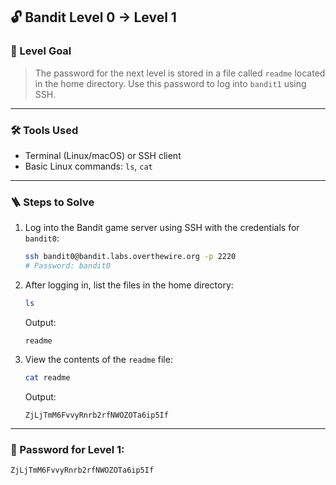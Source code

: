 ## 🔓 Bandit Level 0 → Level 1

### 🧩 Level Goal

> The password for the next level is stored in a file called `readme` located in the home directory. Use this password to log into `bandit1` using SSH.

---

### 🛠 Tools Used

- Terminal (Linux/macOS) or SSH client
- Basic Linux commands: `ls`, `cat`

---

### 🪜 Steps to Solve

1. Log into the Bandit game server using SSH with the credentials for `bandit0`:

    ```bash
    ssh bandit0@bandit.labs.overthewire.org -p 2220
    # Password: bandit0
    ```

2. After logging in, list the files in the home directory:

    ```bash
    ls
    ```

    Output:

    ```
    readme
    ```

3. View the contents of the `readme` file:

    ```bash
    cat readme
    ```

    Output:

    ```
    ZjLjTmM6FvvyRnrb2rfNWOZOTa6ip5If
    ```

---

### 🔑 Password for Level 1: 
    ZjLjTmM6FvvyRnrb2rfNWOZOTa6ip5If

